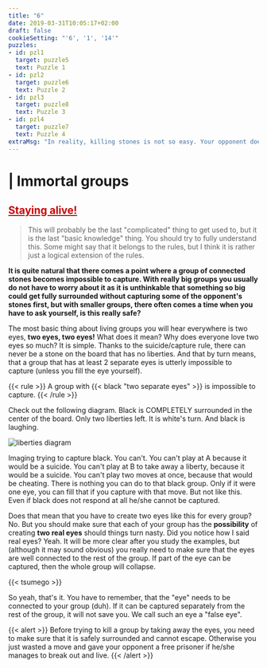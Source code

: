 ```yaml
---
title: "6"
date: 2019-03-31T10:05:17+02:00
draft: false
cookieSetting: "'6', '1', '14'"
puzzles:
- id: pzl1
  target: puzzle5
  text: Puzzle 1
- id: pzl2
  target: puzzle6
  text: Puzzle 2
- id: pzl3
  target: puzzle8
  text: Puzzle 3
- id: pzl4
  target: puzzle7
  text: Puzzle 4
extraMsg: "In reality, killing stones is not so easy. Your opponent does not usually just wait until you manage to surround all the sides. But there are some tricks I will teach you later, to give you the edge.<br/><br/>Awesome, you are almost there. Really. Go has simple rules."
---
```


# | Immortal groups
## <a href="https://youtu.be/I_izvAbhExY" target="blank" style="color: rgb(200, 0, 0)">Staying alive!</a>

> This will probably be the last "complicated" thing to get used to, but it is the last "basic knowledge" thing. You should try to fully understand this. Some might say that it belongs to the rules, but I think it is rather just a logical extension of the rules.

**It is quite natural that there comes a point where a group of connected stones becomes impossible to capture. With really big groups you usually do not have to worry about it as it is unthinkable that something so big could get fully surrounded without capturing some of the opponent's stones first, but with smaller groups, there often comes a time when you have to ask yourself, is this really safe?**

The most basic thing about living groups you will hear everywhere is two eyes, **two eyes, two eyes!** What does it mean? Why does everyone love two eyes so much? It is simple. Thanks to the suicide/capture rule, there can never be a stone on the board that has no liberties. And that by turn means, that a group that has at least 2 separate eyes is utterly impossible to capture (unless you fill the eye yourself).

{{< rule >}}
	A group with {{< black "two separate eyes" >}} is impossible to capture.
{{< /rule >}}

Check out the following diagram. Black is COMPLETELY surrounded in the center of the board. Only two liberties left. It is white's turn. And black is laughing.

![liberties diagram](/images/eyes.jpg)

Imaging trying to capture black. You can't. You can't play at A because it would be a suicide. You can't play at B to take away a liberty, because it would be a suicide. You can't play two moves at once, because that would be cheating. There is nothing you can do to that black group. Only if it were one eye, you can fill that if you capture with that move. But not like this. Even if black does not respond at all he/she cannot be captured.

Does that mean that you have to create two eyes like this for every group? No. But you should make sure that each of your group has the **possibility** of creating **two real eyes** should things turn nasty. Did you notice how I said real eyes? Yeah. It will be more clear after you study the examples, but (although it may sound obvious) you really need to make sure that the eyes are well connected to the rest of the group. If part of the eye can be captured, then the whole group will collapse.

{{< tsumego >}}

So yeah, that's it. You have to remember, that the "eye" needs to be connected to your group (duh). If it can be captured separately from the rest of the group, it will not save you. We call such an eye a "false eye". 

{{< alert >}}
	Before trying to kill a group by taking away the eyes, you need to make sure that it is safely surrounded and cannot escape. Otherwise you just wasted a move and gave your opponent a free prisoner if he/she manages to break out and live. 
{{< /alert >}}